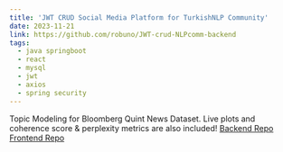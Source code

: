 ```yaml
---
title: 'JWT CRUD Social Media Platform for TurkishNLP Community'
date: 2023-11-21
link: https://github.com/robuno/JWT-crud-NLPcomm-backend
tags:
  - java springboot
  - react
  - mysql
  - jwt
  - axios
  - spring security
---
```


Topic Modeling for Bloomberg Quint News Dataset. Live plots and coherence score & perplexity metrics are also included!
[Backend Repo](https://github.com/robuno/JWT-crud-NLPcomm-backend)
[Frontend Repo](https://github.com/robuno/JWT-crud-NLPcomm-frontend)
